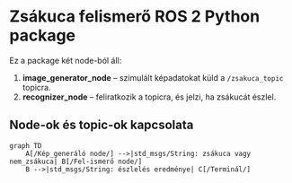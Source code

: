 # Zsákuca felismerő ROS 2 Python package

Ez a package két node-ból áll:

1. **image_generator_node** – szimulált képadatokat küld a `/zsakuca_topic` topicra.
2. **recognizer_node** – feliratkozik a topicra, és jelzi, ha zsákucát észlel.

## Node-ok és topic-ok kapcsolata

```mermaid
graph TD
    A[/Kép_generáló node/] -->|std_msgs/String: zsákuca vagy nem_zsákuca| B[/Fel-ismerő node/]
    B -->|std_msgs/String: észlelés eredménye| C[/Terminál/]

